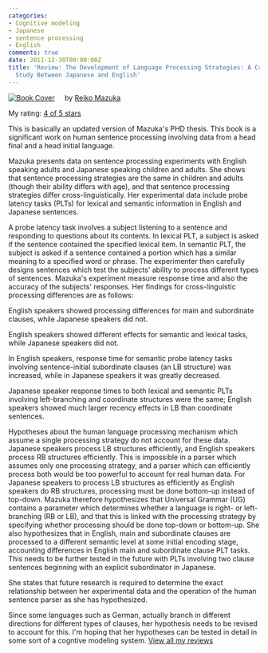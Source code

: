 ```yaml
---
categories:
- Cognitive modeling
- Japanese
- sentence processing
- English
comments: true
date: 2011-12-30T00:00:00Z
title: 'Review: The Development of Language Processing Strategies: A Cross-linguistic
  Study Between Japanese and English'
---
```


<a href="http://www.goodreads.com/book/show/3945971-the-development-of-language-processing-strategies" style="float: left; padding-right: 20px;">
<img src="https://images.gr-assets.com/books/1400890648l/3945971.jpg" alt="Book Cover"></a>

by [Reiko Mazuka](http://www.goodreads.com/author/show/1682824.Reiko_Mazuka)

My rating: [4 of 5 stars](http://www.goodreads.com/review/show/252591433)

This is basically an updated version of Mazuka's PHD thesis. This book is a significant work on human sentence processing involving data from a head final and a head initial language.

Mazuka presents data on sentence processing experiments with English speaking adults and Japanese speaking children and adults. She shows that sentence processing strategies are the same in children and adults (though their ability differs with age), and that sentence processing strategies differ cross-linguistically. Her experimental data include probe latency tasks (PLTs) for lexical and semantic information in English and Japanese sentences.

A probe latency task involves a subject listening to a sentence and responding to questions about its contents. In lexical PLT, a subject is asked if the sentence contained the specified lexical item. In semantic PLT, the subject is asked if a sentence contained a portion which has a similar meaning to a specified word or phrase. The experimenter then carefully designs sentences which test the subjects' ability to process different types of sentences. Mazuka's experiment measure response time and also the accuracy of the subjects' responses. Her findings for cross-linguistic processing differences are as follows:

English speakers showed processing differences for main and subordinate clauses, while Japanese speakers did not.

English speakers showed different effects for semantic and lexical tasks, while Japanese speakers did not.

In English speakers, response time for semantic probe latency tasks involving sentence-initial subordinate clauses (an LB structure) was increased, while in Japanese speakers it was greatly decreased.

Japanese speaker response times to both lexical and semantic PLTs involving left-branching and coordinate structures were the same; English speakers showed much larger recency effects in LB than coordinate sentences.

Hypotheses about the human language processing mechanism which assume a single processing strategy do not account for these data. Japanese speakers process LB structures efficiently, and English speakers process RB structures efficiently. This is impossible in a parser which assumes only one processing strategy, and a parser which can efficiently process both would be too powerful to account for real human data. For Japanese speakers to process LB structures as efficiently as English speakers do RB structures, processing must be done bottom-up instead of top-down. Mazuka therefore hypothesizes that Universal Grammar (UG) contains a parameter which determines whether a language is right- or left-branching (RB or LB), and that this is linked with the processing strategy by specifying whether processing should be done top-down or bottom-up. She also hypothesizes that in English, main and subordinate clauses are processed to a different semantic level at some initial encoding stage, accounting differences in English main and subordinate clause PLT tasks. This needs to be further tested in the future with PLTs involving two clause sentences beginning with an explicit subordinator in Japanese.

She states that future research is required to determine the exact relationship between her experimental data and the operation of the human sentence parser as she has hypothesized.

Since some languages such as German, actually branch in different directions for different types of clauses, her hypothesis needs to be revised to account for this. I'm hoping that her hypotheses can be tested in detail in some sort of a cogntive modeling system. [View all my reviews](http://www.goodreads.com/review/list/2794644-nathan-glenn)
